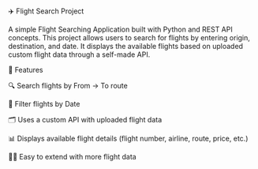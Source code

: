 ✈️ Flight Search Project

A simple Flight Searching Application built with Python and REST API concepts.
This project allows users to search for flights by entering origin, destination, and date. It displays the available flights based on uploaded custom flight data through a self-made API.

🚀 Features

🔍 Search flights by From → To route

📅 Filter flights by Date

🗂️ Uses a custom API with uploaded flight data

📊 Displays available flight details (flight number, airline, route, price, etc.)

🧑‍💻 Easy to extend with more flight data
